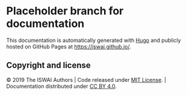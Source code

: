 # Placeholder branch for documentation

This documentation is automatically generated with [Hugo](https://iswai.github.io/iswai-docs/)
and publicly hosted on GitHub Pages at <https://iswai.github.io/>.

## Copyright and license

© 2019 The ISWAI Authors |
Code released under [MIT License](https://github.com/iswai/website/blob/master/LICENSE.md). |
Documentation distributed under [CC BY 4.0](https://creativecommons.org/licenses/by/4.0/).
